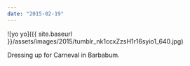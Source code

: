 ```yaml
---
date: "2015-02-19"
---
```


![yo yo]({{ site.baseurl }}/assets/images/2015/tumblr_nk1ccxZzsH1r16syio1_640.jpg)

Dressing up for Carneval in Barbabum.
